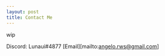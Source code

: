 ```yaml
---
layout: post
title: Contact Me
---
```


wip

Discord: Lunaui#4877
[Email][mailto:angelo.rws@gmail.com]

